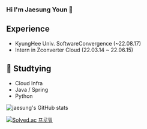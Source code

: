 ### Hi I'm Jaesung Youn 👋

## Experience
  - KyungHee Univ. SoftwareConvergence (~22.08.17)
  - Intern in Zconverter Cloud (22.03.14 ~ 22.06.15)    
  
## 🌱 Studtying
  - Cloud Infra
  - Java / Spring
  - Python

![jaesung's GitHub stats](https://github-readme-stats.vercel.app/api?username=anuraghazra&show_icons=true&theme=jolly)   


[![Solved.ac
프로필](http://mazassumnida.wtf/api/v2/generate_badge?boj=jayjoy05)](https://solved.ac/jayjoy05)

